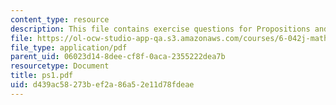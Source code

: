 ```yaml
---
content_type: resource
description: This file contains exercise questions for Propositions and Proofs.
file: https://ol-ocw-studio-app-qa.s3.amazonaws.com/courses/6-042j-mathematics-for-computer-science-fall-2005/d439ac58273bef2a86a52e11d78fdeae_ps1.pdf
file_type: application/pdf
parent_uid: 06023d14-8dee-cf8f-0aca-2355222dea7b
resourcetype: Document
title: ps1.pdf
uid: d439ac58-273b-ef2a-86a5-2e11d78fdeae
---
```


